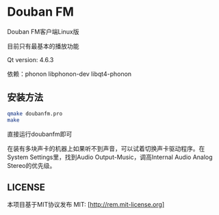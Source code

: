 Douban FM
========
Douban FM客户端Linux版

目前只有最基本的播放功能

Qt version: 4.6.3

依赖：phonon libphonon-dev libqt4-phonon

## 安装方法
```bash
qmake doubanfm.pro
make
```

直接运行doubanfm即可

在装有多块声卡的机器上如果听不到声音，可以试着切换声卡驱动程序。在System Settings里，找到Audio Output-Music，调高Internal Audio Analog Stereo的优先级。



## LICENSE
本项目基于MIT协议发布
MIT: [http://rem.mit-license.org]
